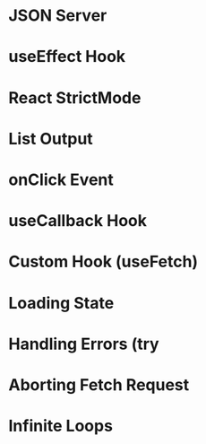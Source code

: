 # JSON Server
# useEffect Hook
# React StrictMode
# List Output
# onClick Event
# useCallback Hook
# Custom Hook (useFetch)
# Loading State
# Handling Errors (try
# Aborting Fetch Request
# Infinite Loops
